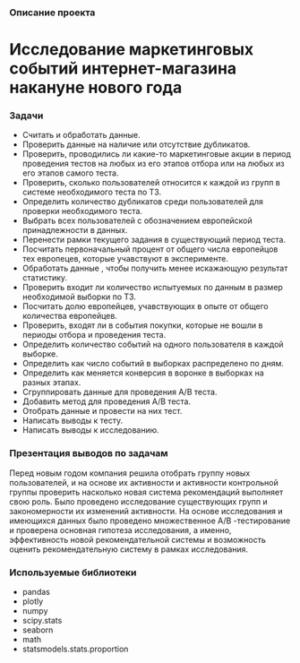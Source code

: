 ### Описание проекта 

# Исследование маркетинговых событий интернет-магазина накануне нового года

### Задачи
- Считать и обработать данные.
- Проверить данные на наличие или отсутствие дубликатов. 
- Проверить, проводились ли какие-то маркетинговые акции в период проведения тестов на любых из его этапов отбора или на любых из его этапов самого теста. 
- Проверить, сколько пользователей относится к каждой из групп в системе необходимого теста по ТЗ.
- Определить количество дубликатов среди пользователей для проверки необходимого теста. 
- Выбрать всех пользователей с обозначением европейской принадлежности в данных. 
- Перенести рамки текущего задания в существующий период теста.
- Посчитать первоначальный процент от общего числа европейцов тех европецев, которые учавствуют в эксперименте.
- Обработать данные , чтобы получить менее искажающую результат статистику. 
- Проверить входит ли количество испытуемых по данным в размер необходимой выборки по ТЗ. 
- Посчитать долю европейцев, учавствующих в опыте от общего количества европейцев. 
- Проверить, входят ли в события покупки, которые не вошли в периоды отбора и проведения теста. 
- Определить количество событий на одного пользователя в каждой выборке.
- Определить как число событий в выборках распределено по дням. 
- Определить как меняется конверсия в воронке в выборках на разных этапах.
- Сгруппировать данные для проведения A/B теста. 
- Добавить метод для проведения A/B теста. 
- Отобрать данные и провести на них тест.
- Написать выводы к тесту.
- Написать выводы к исследованию.

### Презентация выводов по задачам

Перед новым годом компания решила отобрать группу новых пользователей, и на основе их активности и активности контрольной группы проверить насколько новая система рекомендаций выполняет свою роль. Было проведено исследование существующих групп и закономерности их изменений активности. На основе исследования и имеющихся данных было проведено множественное A/B -тестирование и проверена основная гипотеза исследования, а именно, эффективность новой рекомендательной системы и возможность оценить рекомендательную систему в рамках исследования.
### Используемые библиотеки
- pandas
- plotly
- numpy
- scipy.stats
- seaborn
- math
- statsmodels.stats.proportion
